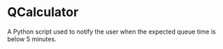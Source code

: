 # QCalculator
 A Python script used to notify the user when the expected queue time is below 5 minutes.
